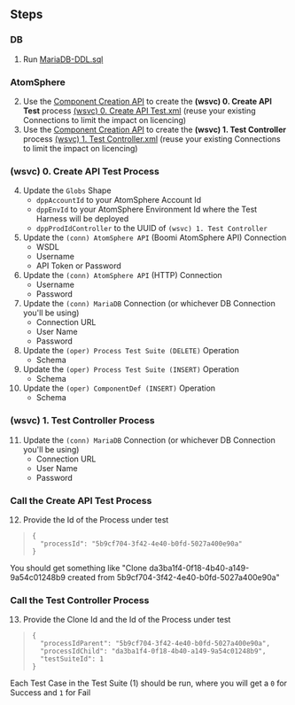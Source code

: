 ## Steps
### DB
1. Run [MariaDB-DDL.sql](https://github.com/p-hatz/Boomi-Test-Harness/blob/main/MariaDB-DDL.sql)
### AtomSphere
2. Use the [Component Creation API](https://developer.boomi.com/api/platformapi#tag/Component) to create the **(wsvc) 0. Create API Test** process [(wsvc) 0. Create API Test.xml](https://github.com/p-hatz/Boomi-Test-Harness/blob/main/(wsvc)%200.%20Create%20API%20Test.xml) (reuse your existing Connections to limit the impact on licencing)
3. Use the [Component Creation API](https://developer.boomi.com/api/platformapi#tag/Component) to create the **(wsvc) 1. Test Controller** process [(wsvc) 1. Test Controller.xml](https://github.com/p-hatz/Boomi-Test-Harness/blob/main/(wsvc)%201.%20Test%20Controller.xml) (reuse your existing Connections to limit the impact on licencing)
### (wsvc) 0. Create API Test Process
4. Update the `Globs` Shape
    - `dppAccountId` to your AtomSphere Account Id
    - `dppEnvId` to your AtomSphere Environment Id where the Test Harness will be deployed
    - `dppProdIdController` to the UUID of `(wsvc) 1. Test Controller`
5. Update the `(conn) AtomSphere API` (Boomi AtomSphere API) Connection
    - WSDL
    - Username
    - API Token or Password
6. Update the `(conn) AtomSphere API` (HTTP) Connection
    - Username
    - Password
7. Update the `(conn) MariaDB` Connection (or whichever DB Connection you'll be using)
    - Connection URL
    - User Name
    - Password
8. Update the `(oper) Process Test Suite (DELETE)` Operation
    - Schema
9. Update the `(oper) Process Test Suite (INSERT)` Operation
    - Schema
10. Update the `(oper) ComponentDef (INSERT)` Operation
    - Schema
### (wsvc) 1. Test Controller Process
11. Update the `(conn) MariaDB` Connection (or whichever DB Connection you'll be using)
    - Connection URL
    - User Name
    - Password
### Call the Create API Test Process
12. Provide the Id of the Process under test
>     {
>       "processId": "5b9cf704-3f42-4e40-b0fd-5027a400e90a"
>     }

You should get something like "Clone da3ba1f4-0f18-4b40-a149-9a54c01248b9 created from 5b9cf704-3f42-4e40-b0fd-5027a400e90a"
### Call the Test Controller Process
13. Provide the Clone Id and the Id of the Process under test
>     {
>       "processIdParent": "5b9cf704-3f42-4e40-b0fd-5027a400e90a",
>       "processIdChild": "da3ba1f4-0f18-4b40-a149-9a54c01248b9",
>       "testSuiteId": 1
>     }
> 

Each Test Case in the Test Suite (1) should be run, where you will get a `0` for Success and `1` for Fail
